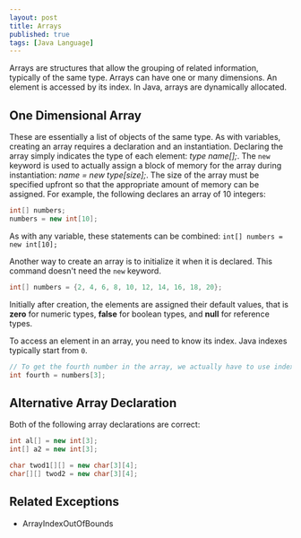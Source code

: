 ```yaml
---
layout: post
title: Arrays
published: true
tags: [Java Language]
---
```


Arrays are structures that allow the grouping of related information, typically of the same type. Arrays can have one or many dimensions. An element is accessed by its index. In Java, arrays are dynamically allocated.

## One Dimensional Array

These are essentially a list of objects of the same type. As with variables, creating an array requires a declaration and an instantiation. Declaring the array simply indicates the type of each element: *type name[];*. The `new` keyword is used to actually assign a block of memory for the array during instantiation: *name = new type[size];*. The size of the array must be specified upfront so that the appropriate amount of memory can be assigned. For example, the following declares an array of 10 integers:
```java
int[] numbers;
numbers = new int[10];
```

As with any variable, these statements can be combined: `int[] numbers = new int[10];`

Another way to create an array is to initialize it when it is declared. This command doesn't need the `new` keyword.
```java
int[] numbers = {2, 4, 6, 8, 10, 12, 14, 16, 18, 20};
```

Initially after creation, the elements are assigned their default values, that is **zero** for numeric types, **false** for boolean types, and **null** for reference types.

To access an element in an array, you need to know its index. Java indexes typically start from `0`.
```java
// To get the fourth number in the array, we actually have to use index value '3'
int fourth = numbers[3];
```

## Alternative Array Declaration

Both of the following array declarations are correct:
```java
int al[] = new int[3];
int[] a2 = new int[3];

char twod1[][] = new char[3][4];
char[][] twod2 = new char[3][4];
```

## Related Exceptions

- ArrayIndexOutOfBounds
